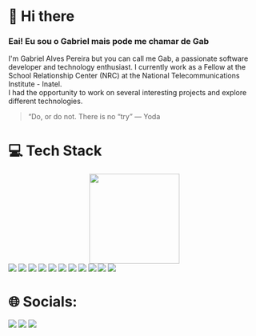 # 👋 Hi there
### Eai! Eu sou o Gabriel mais pode me chamar de Gab
I'm Gabriel Alves Pereira but you can call me Gab, a passionate software developer and technology enthusiast. I currently work as a Fellow at the School Relationship Center (NRC) at the National Telecommunications Institute - Inatel. </br>
I had the opportunity to work on several interesting projects and explore different technologies.

> “Do, or do not. There is no “try” — Yoda

# 💻 Tech Stack
<div align="center">
  <a href="https://github.com/Gab-Zag">
  <img height="180em" src="https://github-readme-stats.vercel.app/api/top-langs/?username=Gab-Zag&hide_progress=comtrue&theme=onedark"/>
</div>
<a href="https://github.com/Gab-Zag/C" target="_blank"><img src="https://img.shields.io/badge/C%2B%2B-00599C?style=for-the-badge&logo=c%2B%2B&logoColor=white"></a>
<a href="https://github.com/Gab-Zag/Java" target="_blank"><img src="https://img.shields.io/badge/Java-ED8B00?style=for-the-badge&logo=openjdk&logoColor=white"></a>
<a href="https://github.com/Gab-Zag/Python" target="_blank"><img src="https://img.shields.io/badge/Python-14354C?style=for-the-badge&logo=python&logoColor=white"></a>
<a href="https://github.com/Gab-Zag/MySQL" target="_blank"><img src="https://img.shields.io/badge/MySQL-00000F?style=for-the-badge&logo=mysql&logoColor=white"></a>
<a href="https://github.com/Gab-Zag/Flutter" target="_blank"><img src="https://img.shields.io/badge/Flutter-02569B?style=for-the-badge&logo=flutter&logoColor=white"></a>
<a href="https://github.com/Gab-Zag/C target="_blank"> <img src="https://img.shields.io/badge/javascript-%23323330.svg?style=for-the-badge&logo=javascript&logoColor=%23F7DF1E"></a>
<a href="https://github.com/Gab-Zag/C target="_blank"> <Img src="https://img.shields.io/badge/html5-%23E34F26.svg?style=for-the-badge&logo=html5&logoColor=white"></a>
<a href="https://github.com/Gab-Zag/C target="_blank"> <img src="https://img.shields.io/badge/css3-%231572B6.svg?style=for-the-badge&logo=css3&logoColor=white"></a>
<a href="https://github.com/Gab-Zag/Flutter"_blank"> <img src="https://img.shields.io/badge/Dart-0175C2?style=for-the-badge&logo=dart&logoColor=white"></a>
<a href="https://github.com/Gab-Zag/C target="_blank"> <img src="https://img.shields.io/badge/GIT-E44C30?style=for-the-badge&logo=git&logoColor=white"></a>
<a href="https://github.com/Gab-Zag/C target="_blank"> <img src="https://img.shields.io/badge/Arduino_IDE-00979D?style=for-the-badge&logo=arduino&logoColor=white"></a>
    
</div>

# 🌐 Socials:

<div> 
  <a href="https://www.instagram.com/gab_9s/" target="_blank"><img src="https://img.shields.io/badge/-Instagram-%23E4405F?style=for-the-badge&logo=instagram&logoColor=white" target="_blank"></a>
  <a href = "mailto:gab.alves.pereira30@gmail.com"><img src="https://img.shields.io/badge/-Gmail-%23333?style=for-the-badge&logo=gmail&logoColor=white" target="_blank"></a>
  <a href="https://www.linkedin.com/in/gabriel-alves-pereira-0a3393291/" target="_blank"><img src="https://img.shields.io/badge/-LinkedIn-%230077B5?style=for-the-badge&logo=linkedin&logoColor=white" target="_blank"></a>
</div>
